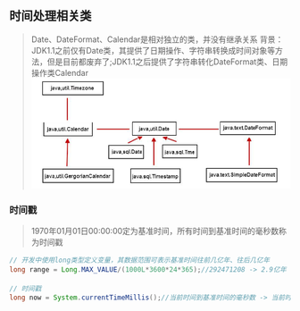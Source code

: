 ## 时间处理相关类
> Date、DateFormat、Calendar是相对独立的类，并没有继承关系
> 背景：JDK1.1之前仅有Date类，其提供了日期操作、字符串转换成时间对象等方法，但是目前都废弃了;JDK1.1之后提供了字符串转化DateFormat类、日期操作类Calendar
![](assets/类关系.png)

### 时间戳
> 1970年01月01日00:00:00定为基准时间，所有时间到基准时间的毫秒数称为时间戳
```java
// 开发中使用long类型定义变量，其数据范围可表示基准时间往前几亿年、往后几亿年
long range = Long.MAX_VALUE/(1000L*3600*24*365);//292471208 -> 2.9亿年

// 时间戳
long now = System.currentTimeMillis();//当前时间到基准时间的毫秒数 -> 当前时间指的是操作系统时间，可手动更改
```